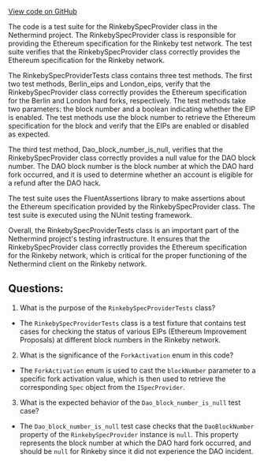[View code on GitHub](https://github.com/NethermindEth/nethermind/src/Nethermind/Nethermind.Specs.Test/RinkebySpecProviderTests.cs)

The code is a test suite for the RinkebySpecProvider class in the Nethermind project. The RinkebySpecProvider class is responsible for providing the Ethereum specification for the Rinkeby test network. The test suite verifies that the RinkebySpecProvider class correctly provides the Ethereum specification for the Rinkeby network.

The RinkebySpecProviderTests class contains three test methods. The first two test methods, Berlin_eips and London_eips, verify that the RinkebySpecProvider class correctly provides the Ethereum specification for the Berlin and London hard forks, respectively. The test methods take two parameters: the block number and a boolean indicating whether the EIP is enabled. The test methods use the block number to retrieve the Ethereum specification for the block and verify that the EIPs are enabled or disabled as expected.

The third test method, Dao_block_number_is_null, verifies that the RinkebySpecProvider class correctly provides a null value for the DAO block number. The DAO block number is the block number at which the DAO hard fork occurred, and it is used to determine whether an account is eligible for a refund after the DAO hack.

The test suite uses the FluentAssertions library to make assertions about the Ethereum specification provided by the RinkebySpecProvider class. The test suite is executed using the NUnit testing framework.

Overall, the RinkebySpecProviderTests class is an important part of the Nethermind project's testing infrastructure. It ensures that the RinkebySpecProvider class correctly provides the Ethereum specification for the Rinkeby network, which is critical for the proper functioning of the Nethermind client on the Rinkeby network.
## Questions: 
 1. What is the purpose of the `RinkebySpecProviderTests` class?
- The `RinkebySpecProviderTests` class is a test fixture that contains test cases for checking the status of various EIPs (Ethereum Improvement Proposals) at different block numbers in the Rinkeby network.

2. What is the significance of the `ForkActivation` enum in this code?
- The `ForkActivation` enum is used to cast the `blockNumber` parameter to a specific fork activation value, which is then used to retrieve the corresponding `Spec` object from the `ISpecProvider`.

3. What is the expected behavior of the `Dao_block_number_is_null` test case?
- The `Dao_block_number_is_null` test case checks that the `DaoBlockNumber` property of the `RinkebySpecProvider` instance is `null`. This property represents the block number at which the DAO hard fork occurred, and should be `null` for Rinkeby since it did not experience the DAO incident.